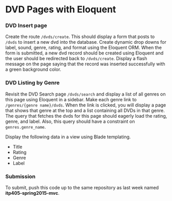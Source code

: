 DVD Pages with Eloquent
=======================

### DVD Insert page

Create the route `/dvds/create`. This should display a form that posts to `/dvds` to insert a new dvd into the database. Create dynamic drop downs for label, sound, genre, rating, and format using the Eloquent ORM. When the form is submitted, a new dvd record should be created using Eloquent and the user should be redirected back to `/dvds/create`. Display a flash message on the page saying that the record was inserted successfully with a green background color.

### DVD Listing by Genre

Revisit the DVD Search page `/dvds/search` and display a list of all genres on this page using Eloquent in a sidebar. Make each genre link to `/genres/{genre name}/dvds`. When the link is clicked, you will display a page that shows that genre at the top and a list containing all DVDs in that genre. The query that fetches the dvds for this page should eagerly load the rating, genre, and label. Also, this query should have a constraint on `genres.genre_name`.

Display the following data in a view using Blade templating.

* Title
* Rating
* Genre
* Label

### Submission

To submit, push this code up to the same repository as last week named __itp405-spring2015-mvc__.


